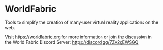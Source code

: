 # WorldFabric
Tools to simplify the creation of many-user virtual reality applications on the web.

Visit https://worldfabric.org for more information or join the discussion in the World Fabric Discord Server: https://discord.gg/7Zv2gEWSGQ 
